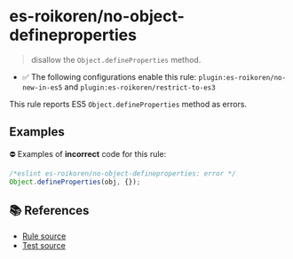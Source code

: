 # es-roikoren/no-object-defineproperties
> disallow the `Object.defineProperties` method.

- ✅ The following configurations enable this rule: `plugin:es-roikoren/no-new-in-es5` and `plugin:es-roikoren/restrict-to-es3`

This rule reports ES5 `Object.defineProperties` method as errors.

## Examples

⛔ Examples of **incorrect** code for this rule:

```js
/*eslint es-roikoren/no-object-defineproperties: error */
Object.defineProperties(obj, {});
```

## 📚 References

- [Rule source](https://github.com/roikoren755/eslint-plugin-es/blob/v0.0.3/src/rules/no-object-defineproperties.ts)
- [Test source](https://github.com/roikoren755/eslint-plugin-es/blob/v0.0.3/tests/src/rules/no-object-defineproperties.ts)

